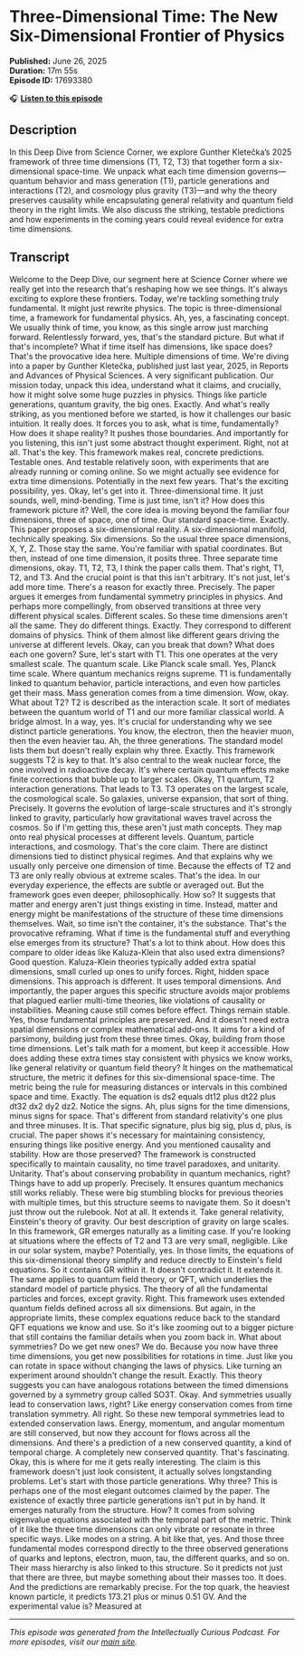 # Three-Dimensional Time: The New Six-Dimensional Frontier of Physics

**Published:** June 26, 2025  
**Duration:** 17m 55s  
**Episode ID:** 17693380

🎧 **[Listen to this episode](https://intellectuallycurious.buzzsprout.com/2529712/episodes/17693380-three-dimensional-time-the-new-six-dimensional-frontier-of-physics)**

## Description

In this Deep Dive from Science Corner, we explore Gunther Kletečka’s 2025 framework of three time dimensions (T1, T2, T3) that together form a six-dimensional space-time. We unpack what each time dimension governs—quantum behavior and mass generation (T1), particle generations and interactions (T2), and cosmology plus gravity (T3)—and why the theory preserves causality while encapsulating general relativity and quantum field theory in the right limits. We also discuss the striking, testable predictions and how experiments in the coming years could reveal evidence for extra time dimensions.

## Transcript

Welcome to the Deep Dive, our segment here at Science Corner where we really get into the research that's reshaping how we see things. It's always exciting to explore these frontiers. Today, we're tackling something truly fundamental. It might just rewrite physics. The topic is three-dimensional time, a framework for fundamental physics. Ah, yes, a fascinating concept. We usually think of time, you know, as this single arrow just marching forward. Relentlessly forward, yes, that's the standard picture. But what if that's incomplete? What if time itself has dimensions, like space does? That's the provocative idea here. Multiple dimensions of time. We're diving into a paper by Gunther Kletečka, published just last year, 2025, in Reports and Advances of Physical Sciences. A very significant publication. Our mission today, unpack this idea, understand what it claims, and crucially, how it might solve some huge puzzles in physics. Things like particle generations, quantum gravity, the big ones. Exactly. And what's really striking, as you mentioned before we started, is how it challenges our basic intuition. It really does. It forces you to ask, what is time, fundamentally? How does it shape reality? It pushes those boundaries. And importantly for you listening, this isn't just some abstract thought experiment. Right, not at all. That's the key. This framework makes real, concrete predictions. Testable ones. And testable relatively soon, with experiments that are already running or coming online. So we might actually see evidence for extra time dimensions. Potentially in the next few years. That's the exciting possibility, yes. Okay, let's get into it. Three-dimensional time. It just sounds, well, mind-bending. Time is just time, isn't it? How does this framework picture it? Well, the core idea is moving beyond the familiar four dimensions, three of space, one of time. Our standard space-time. Exactly. This paper proposes a six-dimensional reality. A six-dimensional manifold, technically speaking. Six dimensions. So the usual three space dimensions, X, Y, Z. Those stay the same. You're familiar with spatial coordinates. But then, instead of one time dimension, it posits three. Three separate time dimensions, okay. T1, T2, T3, I think the paper calls them. That's right, T1, T2, and T3. And the crucial point is that this isn't arbitrary. It's not just, let's add more time. There's a reason for exactly three. Precisely. The paper argues it emerges from fundamental symmetry principles in physics. And perhaps more compellingly, from observed transitions at three very different physical scales. Different scales. So these time dimensions aren't all the same. They do different things. Exactly. They correspond to different domains of physics. Think of them almost like different gears driving the universe at different levels. Okay, can you break that down? What does each one govern? Sure, let's start with T1. This one operates at the very smallest scale. The quantum scale. Like Planck scale small. Yes, Planck time scale. Where quantum mechanics reigns supreme. T1 is fundamentally linked to quantum behavior, particle interactions, and even how particles get their mass. Mass generation comes from a time dimension. Wow, okay. What about T2? T2 is described as the interaction scale. It sort of mediates between the quantum world of T1 and our more familiar classical world. A bridge almost. In a way, yes. It's crucial for understanding why we see distinct particle generations. You know, the electron, then the heavier muon, then the even heavier tau. Ah, the three generations. The standard model lists them but doesn't really explain why three. Exactly. This framework suggests T2 is key to that. It's also central to the weak nuclear force, the one involved in radioactive decay. It's where certain quantum effects make finite corrections that bubble up to larger scales. Okay, T1 quantum, T2 interaction generations. That leads to T3. T3 operates on the largest scale, the cosmological scale. So galaxies, universe expansion, that sort of thing. Precisely. It governs the evolution of large-scale structures and it's strongly linked to gravity, particularly how gravitational waves travel across the cosmos. So if I'm getting this, these aren't just math concepts. They map onto real physical processes at different levels. Quantum, particle interactions, and cosmology. That's the core claim. There are distinct dimensions tied to distinct physical regimes. And that explains why we usually only perceive one dimension of time. Because the effects of T2 and T3 are only really obvious at extreme scales. That's the idea. In our everyday experience, the effects are subtle or averaged out. But the framework goes even deeper, philosophically. How so? It suggests that matter and energy aren't just things existing in time. Instead, matter and energy might be manifestations of the structure of these time dimensions themselves. Wait, so time isn't the container, it's the substance. That's the provocative reframing. What if time is the fundamental stuff and everything else emerges from its structure? That's a lot to think about. How does this compare to older ideas like Kaluza-Klein that also used extra dimensions? Good question. Kaluza-Klein theories typically added extra spatial dimensions, small curled up ones to unify forces. Right, hidden space dimensions. This approach is different. It uses temporal dimensions. And importantly, the paper argues this specific structure avoids major problems that plagued earlier multi-time theories, like violations of causality or instabilities. Meaning cause still comes before effect. Things remain stable. Yes, those fundamental principles are preserved. And it doesn't need extra spatial dimensions or complex mathematical add-ons. It aims for a kind of parsimony, building just from these three times. Okay, building from those time dimensions. Let's talk math for a moment, but keep it accessible. How does adding these extra times stay consistent with physics we know works, like general relativity or quantum field theory? It hinges on the mathematical structure, the metric it defines for this six-dimensional space-time. The metric being the rule for measuring distances or intervals in this combined space and time. Exactly. The equation is ds2 equals dt12 plus dt22 plus dt32 dx2 dy2 dz2. Notice the signs. Ah, plus signs for the time dimensions, minus signs for space. That's different from standard relativity's one plus and three minuses. It is. That specific signature, plus big sig, plus d, plus, is crucial. The paper shows it's necessary for maintaining consistency, ensuring things like positive energy. And you mentioned causality and stability. How are those preserved? The framework is constructed specifically to maintain causality, no time travel paradoxes, and unitarity. Unitarity. That's about conserving probability in quantum mechanics, right? Things have to add up properly. Precisely. It ensures quantum mechanics still works reliably. These were big stumbling blocks for previous theories with multiple times, but this structure seems to navigate them. So it doesn't just throw out the rulebook. Not at all. It extends it. Take general relativity, Einstein's theory of gravity. Our best description of gravity on large scales. In this framework, GR emerges naturally as a limiting case. If you're looking at situations where the effects of T2 and T3 are very small, negligible. Like in our solar system, maybe? Potentially, yes. In those limits, the equations of this six-dimensional theory simplify and reduce directly to Einstein's field equations. So it contains GR within it. It doesn't contradict it. It extends it. The same applies to quantum field theory, or QFT, which underlies the standard model of particle physics. The theory of all the fundamental particles and forces, except gravity. Right. This framework uses extended quantum fields defined across all six dimensions. But again, in the appropriate limits, these complex equations reduce back to the standard QFT equations we know and use. So it's like zooming out to a bigger picture that still contains the familiar details when you zoom back in. What about symmetries? Do we get new ones? We do. Because you now have three time dimensions, you get new possibilities for rotations in time. Just like you can rotate in space without changing the laws of physics. Like turning an experiment around shouldn't change the result. Exactly. This theory suggests you can have analogous rotations between the timed dimensions governed by a symmetry group called SO3T. Okay. And symmetries usually lead to conservation laws, right? Like energy conservation comes from time translation symmetry. All right. So these new temporal symmetries lead to extended conservation laws. Energy, momentum, and angular momentum are still conserved, but now they account for flows across all the dimensions. And there's a prediction of a new conserved quantity, a kind of temporal charge. A completely new conserved quantity. That's fascinating. Okay, this is where for me it gets really interesting. The claim is this framework doesn't just look consistent, it actually solves longstanding problems. Let's start with those particle generations. Why three? This is perhaps one of the most elegant outcomes claimed by the paper. The existence of exactly three particle generations isn't put in by hand. It emerges naturally from the structure. How? It comes from solving eigenvalue equations associated with the temporal part of the metric. Think of it like the three time dimensions can only vibrate or resonate in three specific ways. Like modes on a string. A bit like that, yes. And those three fundamental modes correspond directly to the three observed generations of quarks and leptons, electron, muon, tau, the different quarks, and so on. Their mass hierarchy is also linked to this structure. So it predicts not just that there are three, but maybe something about their masses too. It does. And the predictions are remarkably precise. For the top quark, the heaviest known particle, it predicts 173.21 plus or minus 0.51 GV. And the experimental value is? Measured at

---
*This episode was generated from the Intellectually Curious Podcast. For more episodes, visit our [main site](https://intellectuallycurious.buzzsprout.com).*
